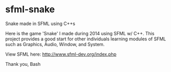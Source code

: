 # sfml-snake
Snake made in SFML using C++s

Here is the game 'Snake' I made during 2014 using SFML w/ C++. This project provides a good start for other individuals learning modules of SFML such as Graphics, Audio, Window, and System.

View SFML here: http://www.sfml-dev.org/index.php

Thank you,
Bash
